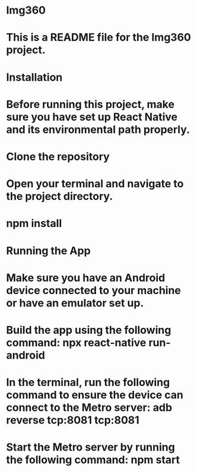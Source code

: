 # Img360
# This is a README file for the Img360 project.
# Installation
# Before running this project, make sure you have set up React Native and its environmental path properly. 
# Clone the repository
# Open your terminal and navigate to the project directory.
# npm install
# Running the App
# Make sure you have an Android device connected to your machine or have an emulator set up.
# Build the app using the following command: npx react-native run-android
# In the terminal, run the following command to ensure the device can connect to the Metro server: adb reverse tcp:8081 tcp:8081
# Start the Metro server by running the following command: npm start
